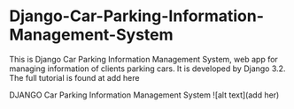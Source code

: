 # Django-Car-Parking-Information-Management-System
This is Django Car Parking Information Management System, web app for managing information of clients parking cars. It is developed by Django 3.2.
The full tutorial is found at add here



DJANGO Car Parking Information Management System
![alt text](add her)
